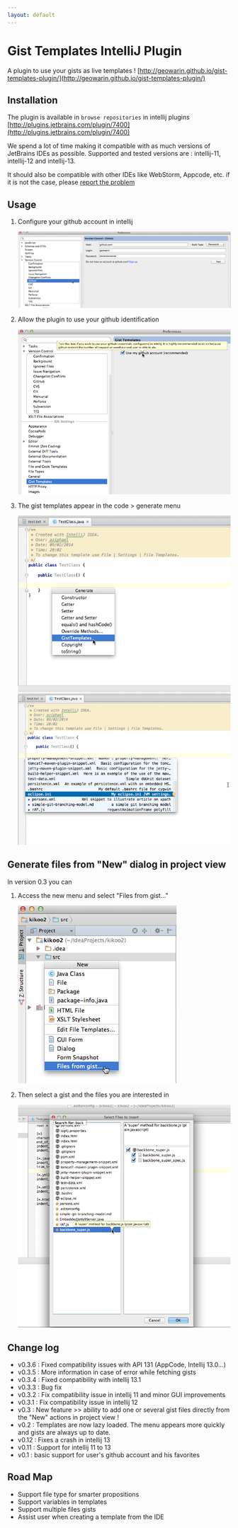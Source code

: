```yaml
---
layout: default
---
```


# Gist Templates IntelliJ Plugin

A plugin to use your gists as live templates !
[http://geowarin.github.io/gist-templates-plugin/](http://geowarin.github.io/gist-templates-plugin/)

## Installation

The plugin is available in `browse repositories` in intellij plugins
[http://plugins.jetbrains.com/plugin/7400](http://plugins.jetbrains.com/plugin/7400)

We spend a lot of time making it compatible with as much versions of JetBrains IDEs as possible.
Supported and tested versions are : intellij-11, intellij-12 and intellij-13.

It should also be compatible with other IDEs like WebStorm, Appcode, etc. if it is not the case, please [report the problem](https://github.com/geowarin/gist-templates-plugin/issues)

## Usage

1. Configure your github account in intellij

	![image](images/github-settings.png)

2. Allow the plugin to use your github identification

	![image](images/plugin-settings.png)

3. The gist templates appear in the code > generate menu

	![image](images/generate.png)
	![image](images/templates.png)

## Generate files from "New" dialog in project view

In version 0.3 you can

1. Access the new menu and select "Files from gist..."

	![image](images/generateProject.png)

2. Then select a gist and the files you are interested in

	![image](images/generateProject-2.png)

## Change log

* v0.3.6 : Fixed compatibility issues with API 131 (AppCode, Intellij 13.0...)
* v0.3.5 : More information in case of error while fetching gists
* v0.3.4 : Fixed compatibility with intellij 13.1
* v0.3.3 : Bug fix
* v0.3.2 : Fix compatibility issue in intellij 11 and minor GUI improvements
* v0.3.1 : Fix compatibility issue in intellij 12
* v0.3 : New feature >> ability to add one or several gist files directly from the "New" actions in project view !
* v0.2 : Templates are now lazy loaded. The menu appears more quickly and gists are always up to date.
* v0.12 : Fixes a crash in intellij 13
* v0.11 : Support for intellij 11 to 13
* v0.1 : basic support for user's github account and his favorites


## Road Map

* Support file type for smarter propositions
* Support variables in templates
* Support multiple files gists
* Assist user when creating a template from the IDE